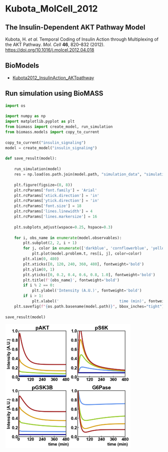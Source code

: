 # Kubota_MolCell_2012

## The Insulin-Dependent AKT Pathway Model

Kubota, H. _et al._ Temporal Coding of Insulin Action through Multiplexing of the AKT Pathway. _Mol. Cell_ **46**, 820–832 (2012). https://doi.org/10.1016/j.molcel.2012.04.018

## BioModels

- [Kubota2012_InsulinAction_AKTpathway](https://www.ebi.ac.uk/biomodels/MODEL1204060000)

## Run simulation using BioMASS

```python
import os

import numpy as np
import matplotlib.pyplot as plt
from biomass import create_model, run_simulation
from biomass.models import copy_to_current

copy_to_current("insulin_signaling")
model = create_model("insulin_signaling")

def save_result(model):

    run_simulation(model)
    res = np.load(os.path.join(model.path, "simulation_data", "simulations_original.npy"))

    plt.figure(figsize=(8, 8))
    plt.rcParams['font.family'] = 'Arial'
    plt.rcParams['xtick.direction'] = 'in'
    plt.rcParams['ytick.direction'] = 'in'
    plt.rcParams['font.size'] = 18
    plt.rcParams['lines.linewidth'] = 4
    plt.rcParams['lines.markersize'] = 16

    plt.subplots_adjust(wspace=0.25, hspace=0.3)

    for i, obs_name in enumerate(model.observables):
        plt.subplot(2, 2, i + 1)
        for j, color in enumerate(['darkblue', 'cornflowerblue', 'yellowgreen', 'goldenrod', 'brown']):
            plt.plot(model.problem.t, res[i, j], color=color)
        plt.xlim(0, 480)
        plt.xticks([0, 120, 240, 360, 480], fontweight='bold')
        plt.ylim(0, 1)
        plt.yticks([0, 0.2, 0.4, 0.6, 0.8, 1.0], fontweight='bold')
        plt.title(f'{obs_name}', fontweight='bold')
        if i % 2 == 0:
            plt.ylabel('Intensity (A.U.)', fontweight='bold')
        if i > 1:
            plt.xlabel('                           time (min)', fontweight='bold')
    plt.savefig(f"{os.path.basename(model.path)}", bbox_inches="tight")

save_result(model)
```

<img align="left" src="./insulin_signaling.png" width="400px">
